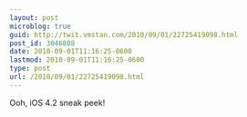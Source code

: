 ```yaml
---
layout: post
microblog: true
guid: http://twit.vmstan.com/2010/09/01/22725419098.html
post_id: 3046808
date: 2010-09-01T11:16:25-0600
lastmod: 2010-09-01T11:16:25-0600
type: post
url: /2010/09/01/22725419098.html
---
```

Ooh, iOS 4.2 sneak peek!
